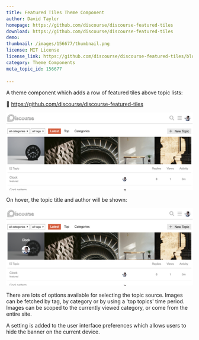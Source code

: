 ```yaml
---
title: Featured Tiles Theme Component
author: David Taylor
homepage: https://github.com/discourse/discourse-featured-tiles
download: https://github.com/discourse/discourse-featured-tiles
demo: 
thumbnail: /images/156677/thumbnail.png
license: MIT License
license_link: https://github.com/discourse/discourse-featured-tiles/blob/master/LICENSE
category: Theme Components
meta_topic_id: 156677

---
```

A theme component which adds a row of featured tiles above topic lists:

:link: https://github.com/discourse/discourse-featured-tiles


![Screenshot 2020-07-03 at 09.44.37: 690x286](/images/156677/6BXyrzMGhTmVZiYvEBU38SYkJ2Y.png) 

On hover, the topic title and author will be shown:

![Screenshot 2020-07-03 at 09.43.52: 690x286](/images/156677/q7S8uEfUSe8yihqSVjz3YJpFwNk.jpeg) 

There are lots of options available for selecting the topic source. Images can be fetched by tag, by category or by using a 'top topics' time period. Images can be scoped to the currently viewed category, or come from the entire site.

A setting is added to the user interface preferences which allows users to hide the banner on the current device.